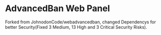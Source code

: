 # AdvancedBan Web Panel
Forked from JohnodonCode/webadvancedban, changed Dependencys for better Security(Fixed 3 Medium, 13 High and 3 Critical Security Risks).

